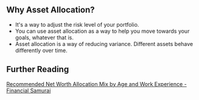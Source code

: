 

## Why Asset Allocation? 

- It's a way to adjust the risk level of your portfolio.
- You can use asset allocation as a way to help you move towards your goals, whatever that is. 
- Asset allocation is a way of reducing variance. Different assets behave differently over time.

## Further Reading

[Recommended Net Worth Allocation Mix by Age and Work Experience - Financial Samurai](https://www.financialsamurai.com/recommended-net-worth-allocation-mix-by-age-and-work-experience/)